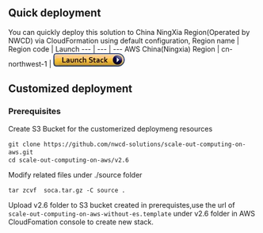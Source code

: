 ## Quick deployment
You can quickly deploy this solution to China NingXia Region(Operated by NWCD) via CloudFormation using default configuration,
Region name | Region code | Launch
--- | --- | ---
AWS China(Ningxia) Region | cn-northwest-1 | [![Launch Stack](LaunchStack.jpg)](https://console.amazonaws.cn/cloudformation/home?region=cn-northwest-1#/stacks/new?templateURL=https://nwcd-solutions.s3.cn-northwest-1.amazonaws.com.cn/scale-out-computing-on-aws/v2.6.0/scale-out-computing-on-aws-without-es.template)
## Customized deployment
### Prerequisites
Create S3 Bucket for the customerized deploymeng resources
```
git clone https://github.com/nwcd-solutions/scale-out-computing-on-aws.git
cd scale-out-computing-on-aws/v2.6
```
Modify related files under ./source folder
```
tar zcvf  soca.tar.gz -C source .
```
Upload v2.6 folder to S3 bucket created in prerequistes,use the url of `scale-out-computing-on-aws-without-es.template` under v2.6 folder in AWS CloudFomation console to create new stack.
